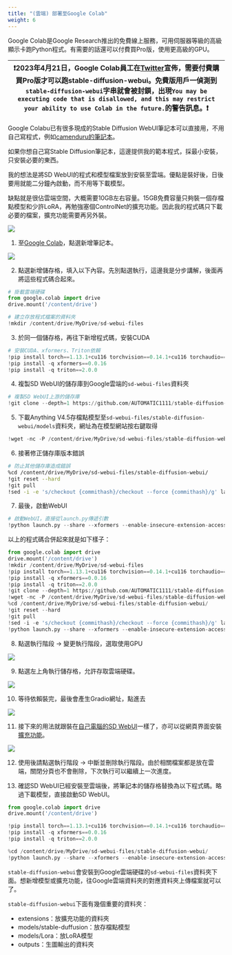 ```yaml
---
title: "(雲端) 部署至Google Colab"
weight: 6
---
```


Google Colab是Google Research推出的免費線上服務，可用伺服器等級的高級顯示卡跑Python程式。有需要的話還可以付費買Pro版，使用更高級的GPU。

|❗2023年4月21日，Google Colab員工在[Twitter](https://twitter.com/thechrisperry/status/1649189902079381505)宣佈，需要付費購買Pro版才可以跑stable-diffusion-webui。免費版用戶一偵測到`stable-diffusion-webui`字串就會被封鎖，出現`You may be executing code that is disallowed, and this may restrict your ability to use Colab in the future.`的警告訊息。❗|
|-----------------------------------------|


Google Colabu已有很多現成的Stable Diffusion WebUI筆記本可以直接用，不用自己寫程式，例如[camenduru的筆記本](https://ivonblog.com/posts/google-colab-stable-diffusion-webui/)。

如果你想自己寫Stable Diffusion筆記本，這邊提供我的範本程式，採最小安裝，只安裝必要的東西。

我的想法是將SD WebUI的程式和模型檔案放到安裝至雲端。優點是裝好後，日後要用就能二分鐘內啟動，而不用等下載模型。

缺點就是很佔雲端空間，大概需要10GB左右容量。15GB免費容量只夠裝一個存檔點模型和少許LoRA，再勉強塞個ControlNet的擴充功能。因此我的程式碼只下載必要的檔案，擴充功能需要再另外裝。

![](../../images/Screenshot_20230403_132547.webp)

1. 至[Google Colab](https://colab.research.google.com/)，點選新增筆記本。

![](../../images/Screenshot_20230403_113248.webp)

2. 點選新增儲存格，填入以下內容。先別點選執行，這邊我是分步講解，後面再將這些程式碼合起來。
```python
# 掛載雲端硬碟
from google.colab import drive
drive.mount('/content/drive')

# 建立存放程式檔案的資料夾
!mkdir /content/drive/MyDrive/sd-webui-files
```

3. 於同一個儲存格，再往下新增程式碼，安裝CUDA
```python
# 安裝CUDA、xformers、Triton依賴
!pip install torch==1.13.1+cu116 torchvision==0.14.1+cu116 torchaudio==0.13.1 --extra-index-url https://download.pytorch.org/whl/cu116 -U
!pip install -q xformers==0.0.16
!pip install -q triton==2.0.0
```

4. 複製SD WebUI的儲存庫到Google雲端的`sd-webui-files`資料夾
```python
# 複製SD WebUI上游的儲存庫
!git clone --depth=1 https://github.com/AUTOMATIC1111/stable-diffusion-webui.git /content/drive/MyDrive/sd-webui-files/stable-diffusion-webui
```

5. 下載Anything V4.5存檔點模型至`sd-webui-files/stable-diffusion-webui/models`資料夾，網址為在模型網站按右鍵取得
```python
!wget -nc -P /content/drive/MyDrive/sd-webui-files/stable-diffusion-webui/models/Stable-diffusion https://huggingface.co/andite/anything-v4.0/resolve/main/anything-v4.5-pruned.safetensors
```

6. 接著修正儲存庫版本錯誤
```bash
# 防止其他儲存庫造成錯誤
%cd /content/drive/MyDrive/sd-webui-files/stable-diffusion-webui/
!git reset --hard
!git pull
!sed -i -e 's/checkout {commithash}/checkout --force {commithash}/g' launch.py
```

7. 最後，啟動WebUI
```python
# 啟動WebUI。直接從launch.py傳遞引數
!python launch.py --share --xformers --enable-insecure-extension-access --theme light
```

以上的程式碼合併起來就是如下樣子：
```python
from google.colab import drive
drive.mount('/content/drive')
!mkdir /content/drive/MyDrive/sd-webui-files
!pip install torch==1.13.1+cu116 torchvision==0.14.1+cu116 torchaudio==0.13.1 --extra-index-url https://download.pytorch.org/whl/cu116 -U
!pip install -q xformers==0.0.16
!pip install -q triton==2.0.0
!git clone --depth=1 https://github.com/AUTOMATIC1111/stable-diffusion-webui.git /content/drive/MyDrive/sd-webui-files/stable-diffusion-webui
!wget -nc -P /content/drive/MyDrive/sd-webui-files/stable-diffusion-webui/models/Stable-diffusion https://huggingface.co/andite/anything-v4.0/resolve/main/anything-v4.5-pruned.safetensors
%cd /content/drive/MyDrive/sd-webui-files/stable-diffusion-webui/
!git reset --hard
!git pull
!sed -i -e 's/checkout {commithash}/checkout --force {commithash}/g' launch.py
!python launch.py --share --xformers --enable-insecure-extension-access --theme light
```

8. 點選執行階段 → 變更執行階段，選取使用GPU

![](../../images/Screenshot_20230403_114247.webp)

9. 點選左上角執行儲存格，允許存取雲端硬碟。

![](../../images/Screenshot_20230403_114310.webp)

10. 等待依賴裝完，最後會產生Gradio網址，點進去

![](../../images/Screenshot_20230403_132014.webp)

11. 接下來的用法就跟裝在[自己電腦的SD WebUI](../features/)一樣了，亦可以從網頁界面安裝[擴充功能](../extensions/)。

![](../../images/Screenshot_20230403_132314.webp)

12. 使用後請點選執行階段 → 中斷並刪除執行階段。由於相關檔案都是放在雲端，關閉分頁也不會刪除，下次執行可以繼續上一次進度。

13. 確認SD WebUI已經安裝至雲端後，將筆記本的儲存格替換為以下程式碼。略過下載模型，直接啟動SD WebUI。
```python
from google.colab import drive
drive.mount('/content/drive')

!pip install torch==1.13.1+cu116 torchvision==0.14.1+cu116 torchaudio==0.13.1 --extra-index-url https://download.pytorch.org/whl/cu116 -U
!pip install -q xformers==0.0.16
!pip install -q triton==2.0.0

%cd /content/drive/MyDrive/sd-webui-files/stable-diffusion-webui/
!python launch.py --share --xformers --enable-insecure-extension-access --theme light
```

`stable-diffusion-webui`會安裝到Google雲端硬碟的`sd-webui-files`資料夾下面。想新增模型或擴充功能，往Google雲端資料夾的對應資料夾上傳檔案就可以了。

`stable-diffusion-webui`下面有幾個重要的資料夾：

- extensions：放擴充功能的資料夾
- models/stable-duffusion：放存檔點模型
- models/Lora：放LoRA模型
- outputs：生圖輸出的資料夾
